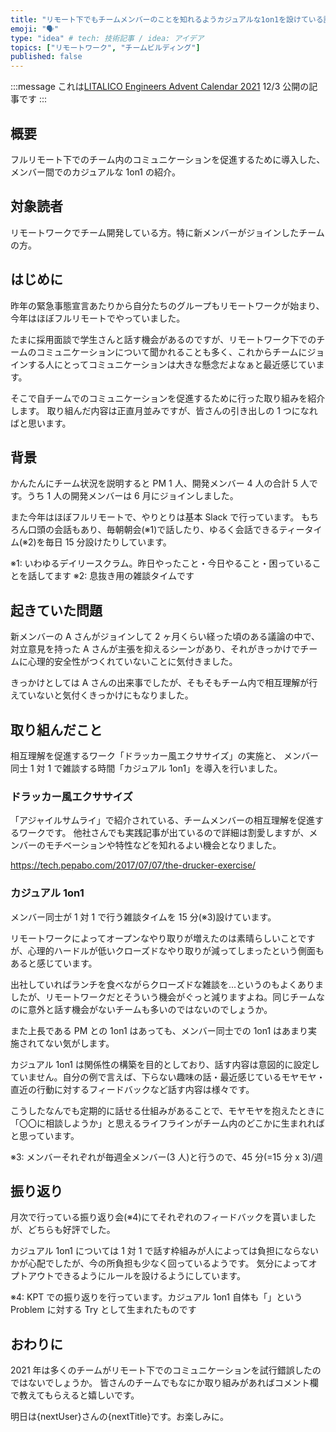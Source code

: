 ```yaml
---
title: "リモート下でもチームメンバーのことを知れるようカジュアルな1on1を設けている話"
emoji: "🗣"
type: "idea" # tech: 技術記事 / idea: アイデア
topics: ["リモートワーク", "チームビルディング"]
published: false
---
```


:::message
これは[LITALICO Engineers Advent Calendar 2021](https://qiita.com/advent-calendar/2021/litalico) 12/3 公開の記事です
:::

## 概要

フルリモート下でのチーム内のコミュニケーションを促進するために導入した、メンバー間でのカジュアルな 1on1 の紹介。

## 対象読者

リモートワークでチーム開発している方。特に新メンバーがジョインしたチームの方。

## はじめに

昨年の緊急事態宣言あたりから自分たちのグループもリモートワークが始まり、今年はほぼフルリモートでやっていました。

たまに採用面談で学生さんと話す機会があるのですが、リモートワーク下でのチームのコミュニケーションについて聞かれることも多く、これからチームにジョインする人にとってコミュニケーションは大きな懸念だよなぁと最近感じています。

そこで自チームでのコミュニケーションを促進するために行った取り組みを紹介します。
取り組んだ内容は正直月並みですが、皆さんの引き出しの 1 つになればと思います。

## 背景

かんたんにチーム状況を説明すると PM 1 人、開発メンバー 4 人の合計 5 人です。うち 1 人の開発メンバーは 6 月にジョインしました。

また今年はほぼフルリモートで、やりとりは基本 Slack で行っています。
もちろん口頭の会話もあり、毎朝朝会(※1)で話したり、ゆるく会話できるティータイム(※2)を毎日 15 分設けたりしています。

※1: いわゆるデイリースクラム。昨日やったこと・今日やること・困っていることを話してます
※2: 息抜き用の雑談タイムです

## 起きていた問題

新メンバーの A さんがジョインして 2 ヶ月くらい経った頃のある議論の中で、対立意見を持った A さんが主張を抑えるシーンがあり、それがきっかけでチームに心理的安全性がつくれていないことに気付きました。

きっかけとしては A さんの出来事でしたが、そもそもチーム内で相互理解が行えていないと気付くきっかけにもなりました。

## 取り組んだこと

相互理解を促進するワーク「ドラッカー風エクササイズ」の実施と、
メンバー同士 1 対 1 で雑談する時間「カジュアル 1on1」を導入を行いました。

### ドラッカー風エクササイズ

「アジャイルサムライ」で紹介されている、チームメンバーの相互理解を促進するワークです。
他社さんでも実践記事が出ているので詳細は割愛しますが、メンバーのモチベーションや特性などを知れるよい機会となりました。

https://tech.pepabo.com/2017/07/07/the-drucker-exercise/

### カジュアル 1on1

メンバー同士が 1 対 1 で行う雑談タイムを 15 分(※3)設けています。

リモートワークによってオープンなやり取りが増えたのは素晴らしいことですが、心理的ハードルが低いクローズドなやり取りが減ってしまったという側面もあると感じています。

出社していればランチを食べながらクローズドな雑談を...というのもよくありましたが、リモートワークだとそういう機会がぐっと減りますよね。同じチームなのに意外と話す機会がないチームも多いのではないのでしょうか。

また上長である PM との 1on1 はあっても、メンバー同士での 1on1 はあまり実施されてない気がします。

カジュアル 1on1 は関係性の構築を目的としており、話す内容は意図的に設定していません。自分の例で言えば、下らない趣味の話・最近感じているモヤモヤ・直近の行動に対するフィードバックなど話す内容は様々です。

こうしたなんでも定期的に話せる仕組みがあることで、モヤモヤを抱えたときに「〇〇に相談しようか」と思えるライフラインがチーム内のどこかに生まれればと思っています。

※3: メンバーそれぞれが毎週全メンバー(3 人)と行うので、45 分(=15 分 x 3)/週

## 振り返り

月次で行っている振り返り会(※4)にてそれぞれのフィードバックを貰いましたが、どちらも好評でした。

カジュアル 1on1 については 1 対 1 で話す枠組みが人によっては負担にならないかが心配でしたが、今の所負担も少なく回っているようです。
気分によってオプトアウトできるようにルールを設けるようにしています。

※4: KPT での振り返りを行っています。カジュアル 1on1 自体も「」という Problem に対する Try として生まれたものです

## おわりに

2021 年は多くのチームがリモート下でのコミュニケーションを試行錯誤したのではないでしょうか。
皆さんのチームでもなにか取り組みがあればコメント欄で教えてもらえると嬉しいです。

明日は{nextUser}さんの{nextTitle}です。お楽しみに。
